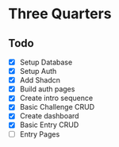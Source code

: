 # Three Quarters

## Todo

- [x] Setup Database
- [x] Setup Auth
- [x] Add Shadcn
- [x] Build auth pages
- [x] Create intro sequence
- [x] Basic Challenge CRUD
- [x] Create dashboard
- [x] Basic Entry CRUD
- [ ] Entry Pages
